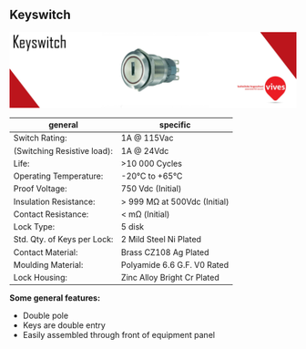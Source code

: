 ## Keyswitch
![](/assets/Keyswitch_Banner.jpg)

|general|specific|
|---|---|
|Switch Rating: |1A @ 115Vac|
|(Switching Resistive load): |1A @ 24Vdc|
|Life: |>10 000 Cycles|
|Operating Temperature: |-20°C to +65°C|
|Proof Voltage: |750 Vdc (Initial)|
|Insulation Resistance: |> 999 MΩ at 500Vdc (Initial)|
|Contact Resistance: | < mΩ (Initial)|
|Lock Type: |5 disk|
|Std. Qty. of Keys per Lock: |2 Mild Steel Ni Plated|
|Contact Material: |Brass CZ108 Ag Plated|
|Moulding Material: |Polyamide 6.6 G.F. V0 Rated|
|Lock Housing: |Zinc Alloy Bright Cr Plated|


**Some general features:**
 - Double pole
 - Keys are double entry
 - Easily assembled through front of equipment panel
